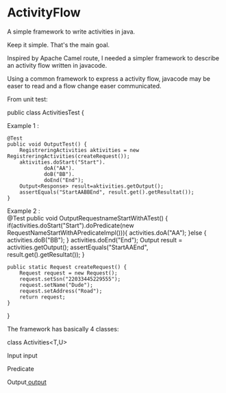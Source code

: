 # ActivityFlow

A simple framework to write activities in java.

Keep it simple. That's the main goal.

Inspired by Apache Camel route, I needed a simpler framework to describe an activity flow written in javacode. 

Using a common framework to express a activity flow, javacode may be easer to read and a flow change easer communicated.

From unit test:

public class ActivitiesTest {

Example 1 :

    @Test
    public void OutputTest() {
        RegistreringActivities aktivities = new RegistreringActivities(createRequest());
        aktivities.doStart("Start").
                doA("AA").
                doB("BB").
                doEnd("End");
        Output<Response> result=aktivities.getOutput();
        assertEquals("StartAABBEnd", result.get().getResultat());
    }
    

Example 2 :    
    @Test
    public void OutputRequestnameStartWithATest() {
        if(activities.doStart("Start").doPredicate(new RequestNameStartWithAPredicateImpl())){
            activities.doA("AA");
        }else
        {
            activities.doB("BB");
        }
        activities.doEnd("End");
        Output<Response> result = activities.getOutput();
        assertEquals("StartAAEnd", result.get().getResultat());
    }

    public static Request createRequest() {
        Request request = new Request();
        request.setSsn("22033445229555");
        request.setName("Dude");
        request.setAddress("Road");
        return request;
    }
}


The framework has basically 4 classes:


class Activities<T,U> 

Input<T> input

Predicate<T>

 Output<U> output




